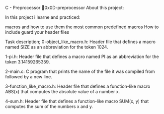 C - Preprocessor 📃0x0D-preprocessor About this project:

In this project i learne and practiced:

macros and how to use them
the most common predefined macros
How to include guard your header files

Task description;
0-object_like_macro.h: Header file that defines a macro named SIZE as an abbreviation for the token 1024.

1-pi.h: Header file that defines a macro named PI as an abbreviation for the token 3.14159265359.

2-main.c: C program that prints the name of the file it was compiled from followed by a new line.

3-function_like_macro.h: Header file that defines a function-like macro ABS(x) that computes the absolute value of a number x.

4-sum.h: Header file that defines a function-like macro SUM(x, y) that computes the sum of the numbers x and y.
